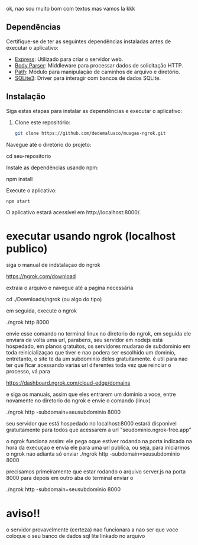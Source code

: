 ok, nao sou muito bom com textos mas vamos la kkk

## Dependências

Certifique-se de ter as seguintes dependências instaladas antes de executar o aplicativo:

- [Express](https://www.npmjs.com/package/express): Utilizado para criar o servidor web.
- [Body Parser](https://www.npmjs.com/package/body-parser): Middleware para processar dados de solicitação HTTP.
- [Path](https://nodejs.org/api/path.html): Módulo para manipulação de caminhos de arquivo e diretório.
- [SQLite3](https://www.npmjs.com/package/sqlite3): Driver para interagir com bancos de dados SQLite.

## Instalação

Siga estas etapas para instalar as dependências e executar o aplicativo:

1. Clone este repositório:

   ```bash
   git clone https://github.com/dedemalusco/musgas-ngrok.git
   
Navegue até o diretório do projeto:



cd seu-repositorio

Instale as dependências usando npm:

npm install

Execute o aplicativo:

    npm start

O aplicativo estará acessível em http://localhost:8000/.

# executar usando ngrok (localhost publico)

siga o manual de indstalaçao do ngrok 

https://ngrok.com/download

extraia o arquivo e navegue até a pagina necessária

cd ./Downloads/ngrok (ou algo do tipo)

em seguida, execute o ngrok

./ngrok http 8000

envie esse comando no terminal linux no diretorio do ngrok, em seguida ele enviara de volta uma url, parabens, seu servidor em nodejs está hospedado, em planos gratuitos, os servidores mudarao de subdominio em toda reinicializaçao que tiver e nao podera ser escolhido um dominio, entretanto, o site te da um subdominio deles gratuitamente. é util para nao ter que ficar acessando varias url diferentes toda vez que reinciar o processo, vá para

https://dashboard.ngrok.com/cloud-edge/domains

e siga os manuais, assim que eles entrarem um dominio a voce, entre novamente no diretorio do ngrok e envie o comando (linux)

./ngrok http -subdomain=seusubdominio 8000

seu servidor que está hospedado no localhost:8000 estará disponivel gratuitamente para todos que acessarem a url "seudominio.ngrok-free.app"

o ngrok funciona assim: ele pega oque estiver rodando na porta indicada na hora da execuçao e envia ele para uma url publica, ou seja, para iniciarmos o ngrok nao adianta só enviar 
./ngrok http -subdomain=seusubdominio 8000

precisamos primeiramente que estar rodando o arquivo server.js na porta 8000 para depois em outro aba do terminal enviar o 

./ngrok http -subdomain=seusubdominio 8000


# aviso!!
o servidor provavelmente (certeza) nao funcionara a nao ser que voce coloque o seu banco de dados sql lite linkado no arquivo
